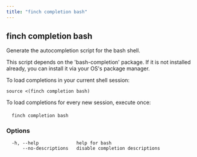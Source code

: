 ```yaml
---
title: "finch completion bash"
---
```


## finch completion bash

Generate the autocompletion script for the bash shell.

This script depends on the 'bash-completion' package.
If it is not installed already, you can install it via your OS's package manager.

To load completions in your current shell session:

	source <(finch completion bash)

To load completions for every new session, execute once:

####

```
  finch completion bash
```

### Options

```
  -h, --help              help for bash
      --no-descriptions   disable completion descriptions
```
